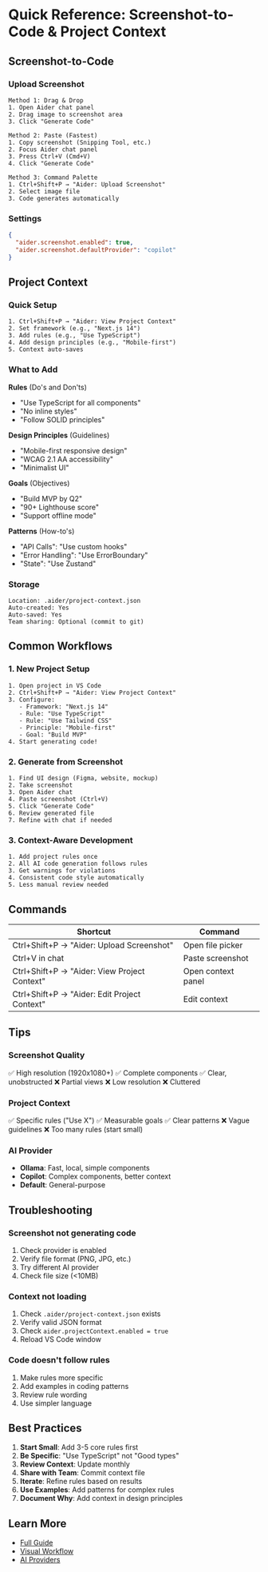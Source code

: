 # Quick Reference: Screenshot-to-Code & Project Context

## Screenshot-to-Code

### Upload Screenshot
```
Method 1: Drag & Drop
1. Open Aider chat panel
2. Drag image to screenshot area
3. Click "Generate Code"

Method 2: Paste (Fastest)
1. Copy screenshot (Snipping Tool, etc.)
2. Focus Aider chat panel
3. Press Ctrl+V (Cmd+V)
4. Click "Generate Code"

Method 3: Command Palette
1. Ctrl+Shift+P → "Aider: Upload Screenshot"
2. Select image file
3. Code generates automatically
```

### Settings
```json
{
  "aider.screenshot.enabled": true,
  "aider.screenshot.defaultProvider": "copilot"
}
```

## Project Context

### Quick Setup
```
1. Ctrl+Shift+P → "Aider: View Project Context"
2. Set framework (e.g., "Next.js 14")
3. Add rules (e.g., "Use TypeScript")
4. Add design principles (e.g., "Mobile-first")
5. Context auto-saves
```

### What to Add

**Rules** (Do's and Don'ts)
- "Use TypeScript for all components"
- "No inline styles"
- "Follow SOLID principles"

**Design Principles** (Guidelines)
- "Mobile-first responsive design"
- "WCAG 2.1 AA accessibility"
- "Minimalist UI"

**Goals** (Objectives)
- "Build MVP by Q2"
- "90+ Lighthouse score"
- "Support offline mode"

**Patterns** (How-to's)
- "API Calls": "Use custom hooks"
- "Error Handling": "Use ErrorBoundary"
- "State": "Use Zustand"

### Storage
```
Location: .aider/project-context.json
Auto-created: Yes
Auto-saved: Yes
Team sharing: Optional (commit to git)
```

## Common Workflows

### 1. New Project Setup
```
1. Open project in VS Code
2. Ctrl+Shift+P → "Aider: View Project Context"
3. Configure:
   - Framework: "Next.js 14"
   - Rule: "Use TypeScript"
   - Rule: "Use Tailwind CSS"
   - Principle: "Mobile-first"
   - Goal: "Build MVP"
4. Start generating code!
```

### 2. Generate from Screenshot
```
1. Find UI design (Figma, website, mockup)
2. Take screenshot
3. Open Aider chat
4. Paste screenshot (Ctrl+V)
5. Click "Generate Code"
6. Review generated file
7. Refine with chat if needed
```

### 3. Context-Aware Development
```
1. Add project rules once
2. All AI code generation follows rules
3. Get warnings for violations
4. Consistent code style automatically
5. Less manual review needed
```

## Commands

| Shortcut | Command |
|----------|---------|
| Ctrl+Shift+P → "Aider: Upload Screenshot" | Open file picker |
| Ctrl+V in chat | Paste screenshot |
| Ctrl+Shift+P → "Aider: View Project Context" | Open context panel |
| Ctrl+Shift+P → "Aider: Edit Project Context" | Edit context |

## Tips

### Screenshot Quality
✅ High resolution (1920x1080+)
✅ Complete components
✅ Clear, unobstructed
❌ Partial views
❌ Low resolution
❌ Cluttered

### Project Context
✅ Specific rules ("Use X")
✅ Measurable goals
✅ Clear patterns
❌ Vague guidelines
❌ Too many rules (start small)

### AI Provider
- **Ollama**: Fast, local, simple components
- **Copilot**: Complex components, better context
- **Default**: General-purpose

## Troubleshooting

### Screenshot not generating code
1. Check provider is enabled
2. Verify file format (PNG, JPG, etc.)
3. Try different AI provider
4. Check file size (<10MB)

### Context not loading
1. Check `.aider/project-context.json` exists
2. Verify valid JSON format
3. Check `aider.projectContext.enabled = true`
4. Reload VS Code window

### Code doesn't follow rules
1. Make rules more specific
2. Add examples in coding patterns
3. Review rule wording
4. Use simpler language

## Best Practices

1. **Start Small**: Add 3-5 core rules first
2. **Be Specific**: "Use TypeScript" not "Good types"
3. **Review Context**: Update monthly
4. **Share with Team**: Commit context file
5. **Iterate**: Refine rules based on results
6. **Use Examples**: Add patterns for complex rules
7. **Document Why**: Add context in design principles

## Learn More

- [Full Guide](SCREENSHOT_CONTEXT_GUIDE.md)
- [Visual Workflow](VISUAL_WORKFLOW_GUIDE.md)
- [AI Providers](AI_PROVIDER_GUIDE.md)
